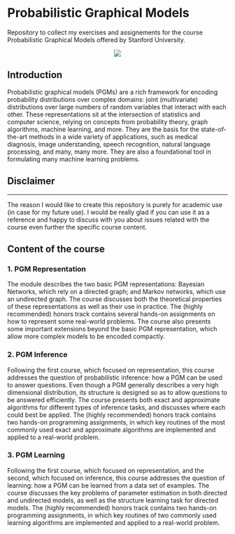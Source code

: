 # Probabilistic Graphical Models

Repository to collect my exercises and assignements for the course Probabilistic Graphical Models offered by Stanford University.

<p align="center">
 <img src="https://www.spsc.tugraz.at/collections/assets/pgm.png">
</p>

## Introduction 

Probabilistic graphical models (PGMs) are a rich framework for encoding probability distributions over complex domains: joint (multivariate) distributions over large numbers of random variables that interact with each other. These representations sit at the intersection of statistics and computer science, relying on concepts from probability theory, graph algorithms, machine learning, and more. They are the basis for the state-of-the-art methods in a wide variety of applications, such as medical diagnosis, image understanding, speech recognition, natural language processing, and many, many more. They are also a foundational tool in formulating many machine learning problems. 

## Disclaimer
-------------------
The reason I would like to create this repository is purely for academic use (in case for my future use).
I would be really glad if you can use it as a reference and happy to discuss with you about issues related with the course even further the specific course content.

## Content of the course

### 1. PGM Representation

The module describes the two basic PGM representations: Bayesian Networks, which rely on a directed graph; and Markov networks, which use an undirected graph. The course discusses both the theoretical properties of these representations as well as their use in practice. The (highly recommended) honors track contains several hands-on assignments on how to represent some real-world problems. The course also presents some important extensions beyond the basic PGM representation, which allow more complex models to be encoded compactly.

### 2. PGM Inference

Following the first course, which focused on representation, this course addresses the question of probabilistic inference: how a PGM can be used to answer questions. Even though a PGM generally describes a very high dimensional distribution, its structure is designed so as to allow questions to be answered efficiently. The course presents both exact and approximate algorithms for different types of inference tasks, and discusses where each could best be applied. The (highly recommended) honors track contains two hands-on programming assignments, in which key routines of the most commonly used exact and approximate algorithms are implemented and applied to a real-world problem.

### 3. PGM Learning

Following the first course, which focused on representation, and the second, which focused on inference, this course addresses the question of learning: how a PGM can be learned from a data set of examples. The course discusses the key problems of parameter estimation in both directed and undirected models, as well as the structure learning task for directed models. The (highly recommended) honors track contains two hands-on programming assignments, in which key routines of two commonly used learning algorithms are implemented and applied to a real-world problem.
